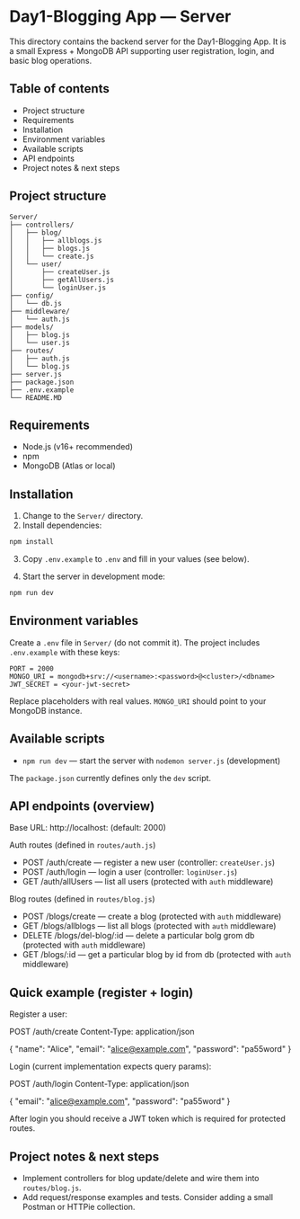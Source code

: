 # Day1-Blogging App — Server

This directory contains the backend server for the Day1-Blogging App. It is a small Express + MongoDB API supporting user registration, login, and basic blog operations.

## Table of contents

- Project structure
- Requirements
- Installation
- Environment variables
- Available scripts
- API endpoints
- Project notes & next steps

## Project structure

```
Server/
├── controllers/
│   ├── blog/
│   │   ├── allblogs.js
│   │   ├── blogs.js
│   │   └── create.js
│   └── user/
│       ├── createUser.js
│       ├── getAllUsers.js
│       └── loginUser.js
├── config/
│   └── db.js
├── middleware/
│   └── auth.js
├── models/
│   ├── blog.js
│   └── user.js
├── routes/
│   ├── auth.js
│   └── blog.js
├── server.js
├── package.json
├── .env.example
└── README.MD
```

## Requirements

- Node.js (v16+ recommended)
- npm
- MongoDB (Atlas or local)

## Installation

1. Change to the `Server/` directory.
2. Install dependencies:

```bash
npm install
```

3. Copy `.env.example` to `.env` and fill in your values (see below).

4. Start the server in development mode:

```bash
npm run dev
```

## Environment variables

Create a `.env` file in `Server/` (do not commit it). The project includes `.env.example` with these keys:

```
PORT = 2000
MONGO_URI = mongodb+srv://<username>:<password>@<cluster>/<dbname>
JWT_SECRET = <your-jwt-secret>
```

Replace placeholders with real values. `MONGO_URI` should point to your MongoDB instance.

## Available scripts

- `npm run dev` — start the server with `nodemon server.js` (development)

The `package.json` currently defines only the `dev` script.

## API endpoints (overview)

Base URL: http://localhost:<PORT> (default: 2000)

Auth routes (defined in `routes/auth.js`)

- POST /auth/create — register a new user (controller: `createUser.js`)
- POST  /auth/login  — login a user (controller: `loginUser.js`)
- GET  /auth/allUsers — list all users (protected with `auth` middleware)

Blog routes (defined in `routes/blog.js`)

- POST /blogs/create — create a blog (protected with `auth` middleware)
- GET  /blogs/allblogs — list all blogs (protected with `auth` middleware)
- DELETE  /blogs/del-blog/:id — delete a particular bolg grom db (protected with `auth` middleware)
- GET  /blogs/:id  — get a particular blog by id from db (protected with `auth` middleware)

## Quick example (register + login)

Register a user:

POST /auth/create
Content-Type: application/json

{
  "name": "Alice",
  "email": "alice@example.com",
  "password": "pa55word"
}

Login (current implementation expects query params):

POST /auth/login
Content-Type: application/json

{
  "email": "alice@example.com",
  "password": "pa55word"
}

After login you should receive a JWT token which is required for protected routes.

## Project notes & next steps


- Implement controllers for blog update/delete and wire them into `routes/blog.js`.
- Add request/response examples and tests. Consider adding a small Postman or HTTPie collection.